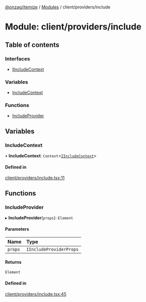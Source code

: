 [@onzag/itemize](../README.md) / [Modules](../modules.md) / client/providers/include

# Module: client/providers/include

## Table of contents

### Interfaces

- [IIncludeContext](../interfaces/client_providers_include.IIncludeContext.md)

### Variables

- [IncludeContext](client_providers_include.md#includecontext)

### Functions

- [IncludeProvider](client_providers_include.md#includeprovider)

## Variables

### IncludeContext

• **IncludeContext**: `Context`<[`IIncludeContext`](../interfaces/client_providers_include.IIncludeContext.md)\>

#### Defined in

[client/providers/include.tsx:11](https://github.com/onzag/itemize/blob/5c2808d3/client/providers/include.tsx#L11)

## Functions

### IncludeProvider

▸ **IncludeProvider**(`props`): `Element`

#### Parameters

| Name | Type |
| :------ | :------ |
| `props` | `IIncludeProviderProps` |

#### Returns

`Element`

#### Defined in

[client/providers/include.tsx:45](https://github.com/onzag/itemize/blob/5c2808d3/client/providers/include.tsx#L45)
